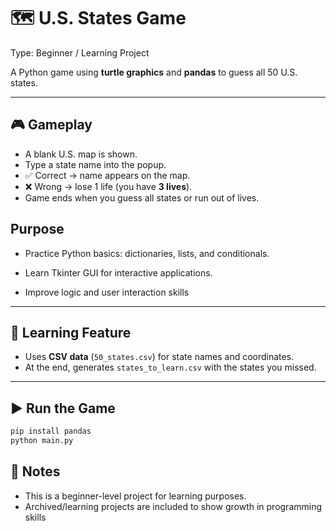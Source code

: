 
# 🗺️ U.S. States Game
Type: Beginner / Learning Project

A Python game using **turtle graphics** and **pandas** to guess all 50 U.S. states.

---

## 🎮 Gameplay

* A blank U.S. map is shown.
* Type a state name into the popup.
* ✅ Correct → name appears on the map.
* ❌ Wrong → lose 1 life (you have **3 lives**).
* Game ends when you guess all states or run out of lives.

## Purpose

* Practice Python basics: dictionaries, lists, and conditionals.

* Learn Tkinter GUI for interactive applications.

* Improve logic and user interaction skills

---

## 📘 Learning Feature

* Uses **CSV data** (`50_states.csv`) for state names and coordinates.
* At the end, generates `states_to_learn.csv` with the states you missed.

---

## ▶️ Run the Game

```bash
pip install pandas
python main.py
```
## 📝 Notes

* This is a beginner-level project for learning purposes.
* Archived/learning projects are included to show growth in programming skills


